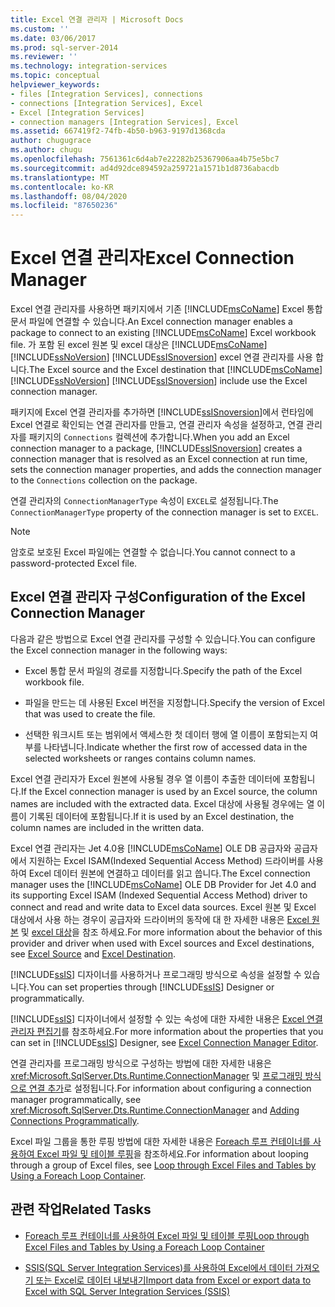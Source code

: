 ```yaml
---
title: Excel 연결 관리자 | Microsoft Docs
ms.custom: ''
ms.date: 03/06/2017
ms.prod: sql-server-2014
ms.reviewer: ''
ms.technology: integration-services
ms.topic: conceptual
helpviewer_keywords:
- files [Integration Services], connections
- connections [Integration Services], Excel
- Excel [Integration Services]
- connection managers [Integration Services], Excel
ms.assetid: 667419f2-74fb-4b50-b963-9197d1368cda
author: chugugrace
ms.author: chugu
ms.openlocfilehash: 7561361c6d4ab7e22282b25367906aa4b75e5bc7
ms.sourcegitcommit: ad4d92dce894592a259721a1571b1d8736abacdb
ms.translationtype: MT
ms.contentlocale: ko-KR
ms.lasthandoff: 08/04/2020
ms.locfileid: "87650236"
---
```

# <a name="excel-connection-manager"></a><span data-ttu-id="7ac91-102">Excel 연결 관리자</span><span class="sxs-lookup"><span data-stu-id="7ac91-102">Excel Connection Manager</span></span>
  <span data-ttu-id="7ac91-103">Excel 연결 관리자를 사용하면 패키지에서 기존 [!INCLUDE[msCoName](../../includes/msconame-md.md)] Excel 통합 문서 파일에 연결할 수 있습니다.</span><span class="sxs-lookup"><span data-stu-id="7ac91-103">An Excel connection manager enables a package to connect to an existing [!INCLUDE[msCoName](../../includes/msconame-md.md)] Excel workbook file.</span></span> <span data-ttu-id="7ac91-104">가 포함 된 excel 원본 및 excel 대상은 [!INCLUDE[msCoName](../../includes/msconame-md.md)] [!INCLUDE[ssNoVersion](../../includes/ssnoversion-md.md)] [!INCLUDE[ssISnoversion](../../includes/ssisnoversion-md.md)] excel 연결 관리자를 사용 합니다.</span><span class="sxs-lookup"><span data-stu-id="7ac91-104">The Excel source and the Excel destination that [!INCLUDE[msCoName](../../includes/msconame-md.md)] [!INCLUDE[ssNoVersion](../../includes/ssnoversion-md.md)] [!INCLUDE[ssISnoversion](../../includes/ssisnoversion-md.md)] include use the Excel connection manager.</span></span>  
  
 <span data-ttu-id="7ac91-105">패키지에 Excel 연결 관리자를 추가하면 [!INCLUDE[ssISnoversion](../../includes/ssisnoversion-md.md)]에서 런타임에 Excel 연결로 확인되는 연결 관리자를 만들고, 연결 관리자 속성을 설정하고, 연결 관리자를 패키지의 `Connections` 컬렉션에 추가합니다.</span><span class="sxs-lookup"><span data-stu-id="7ac91-105">When you add an Excel connection manager to a package, [!INCLUDE[ssISnoversion](../../includes/ssisnoversion-md.md)] creates a connection manager that is resolved as an Excel connection at run time, sets the connection manager properties, and adds the connection manager to the `Connections` collection on the package.</span></span>  
  
 <span data-ttu-id="7ac91-106">연결 관리자의 `ConnectionManagerType` 속성이 `EXCEL`로 설정됩니다.</span><span class="sxs-lookup"><span data-stu-id="7ac91-106">The `ConnectionManagerType` property of the connection manager is set to `EXCEL`.</span></span>  
  
> [!NOTE]  
>  <span data-ttu-id="7ac91-107">암호로 보호된 Excel 파일에는 연결할 수 없습니다.</span><span class="sxs-lookup"><span data-stu-id="7ac91-107">You cannot connect to a password-protected Excel file.</span></span>  
  
## <a name="configuration-of-the-excel-connection-manager"></a><span data-ttu-id="7ac91-108">Excel 연결 관리자 구성</span><span class="sxs-lookup"><span data-stu-id="7ac91-108">Configuration of the Excel Connection Manager</span></span>  
 <span data-ttu-id="7ac91-109">다음과 같은 방법으로 Excel 연결 관리자를 구성할 수 있습니다.</span><span class="sxs-lookup"><span data-stu-id="7ac91-109">You can configure the Excel connection manager in the following ways:</span></span>  
  
-   <span data-ttu-id="7ac91-110">Excel 통합 문서 파일의 경로를 지정합니다.</span><span class="sxs-lookup"><span data-stu-id="7ac91-110">Specify the path of the Excel workbook file.</span></span>  
  
-   <span data-ttu-id="7ac91-111">파일을 만드는 데 사용된 Excel 버전을 지정합니다.</span><span class="sxs-lookup"><span data-stu-id="7ac91-111">Specify the version of Excel that was used to create the file.</span></span>  
  
-   <span data-ttu-id="7ac91-112">선택한 워크시트 또는 범위에서 액세스한 첫 데이터 행에 열 이름이 포함되는지 여부를 나타냅니다.</span><span class="sxs-lookup"><span data-stu-id="7ac91-112">Indicate whether the first row of accessed data in the selected worksheets or ranges contains column names.</span></span>  
  
 <span data-ttu-id="7ac91-113">Excel 연결 관리자가 Excel 원본에 사용될 경우 열 이름이 추출한 데이터에 포함됩니다.</span><span class="sxs-lookup"><span data-stu-id="7ac91-113">If the Excel connection manager is used by an Excel source, the column names are included with the extracted data.</span></span> <span data-ttu-id="7ac91-114">Excel 대상에 사용될 경우에는 열 이름이 기록된 데이터에 포함됩니다.</span><span class="sxs-lookup"><span data-stu-id="7ac91-114">If it is used by an Excel destination, the column names are included in the written data.</span></span>  
  
 <span data-ttu-id="7ac91-115">Excel 연결 관리자는 Jet 4.0용 [!INCLUDE[msCoName](../../includes/msconame-md.md)] OLE DB 공급자와 공급자에서 지원하는 Excel ISAM(Indexed Sequential Access Method) 드라이버를 사용하여 Excel 데이터 원본에 연결하고 데이터를 읽고 씁니다.</span><span class="sxs-lookup"><span data-stu-id="7ac91-115">The Excel connection manager uses the [!INCLUDE[msCoName](../../includes/msconame-md.md)] OLE DB Provider for Jet 4.0 and its supporting Excel ISAM (Indexed Sequential Access Method) driver to connect and read and write data to Excel data sources.</span></span> <span data-ttu-id="7ac91-116">Excel 원본 및 Excel 대상에서 사용 하는 경우이 공급자와 드라이버의 동작에 대 한 자세한 내용은 [Excel 원본](../data-flow/excel-source.md) 및 [excel 대상](../data-flow/excel-destination.md)을 참조 하세요.</span><span class="sxs-lookup"><span data-stu-id="7ac91-116">For more information about the behavior of this provider and driver when used with Excel sources and Excel destinations, see [Excel Source](../data-flow/excel-source.md) and [Excel Destination](../data-flow/excel-destination.md).</span></span>  
  
 <span data-ttu-id="7ac91-117">[!INCLUDE[ssIS](../../includes/ssis-md.md)] 디자이너를 사용하거나 프로그래밍 방식으로 속성을 설정할 수 있습니다.</span><span class="sxs-lookup"><span data-stu-id="7ac91-117">You can set properties through [!INCLUDE[ssIS](../../includes/ssis-md.md)] Designer or programmatically.</span></span>  
  
 <span data-ttu-id="7ac91-118">[!INCLUDE[ssIS](../../includes/ssis-md.md)] 디자이너에서 설정할 수 있는 속성에 대한 자세한 내용은 [Excel 연결 관리자 편집기](../excel-connection-manager-editor.md)를 참조하세요.</span><span class="sxs-lookup"><span data-stu-id="7ac91-118">For more information about the properties that you can set in [!INCLUDE[ssIS](../../includes/ssis-md.md)] Designer, see [Excel Connection Manager Editor](../excel-connection-manager-editor.md).</span></span>  
  
 <span data-ttu-id="7ac91-119">연결 관리자를 프로그래밍 방식으로 구성하는 방법에 대한 자세한 내용은 <xref:Microsoft.SqlServer.Dts.Runtime.ConnectionManager> 및 [프로그래밍 방식으로 연결 추가](../building-packages-programmatically/adding-connections-programmatically.md)로 설정됩니다.</span><span class="sxs-lookup"><span data-stu-id="7ac91-119">For information about configuring a connection manager programmatically, see <xref:Microsoft.SqlServer.Dts.Runtime.ConnectionManager> and [Adding Connections Programmatically](../building-packages-programmatically/adding-connections-programmatically.md).</span></span>  
  
 <span data-ttu-id="7ac91-120">Excel 파일 그룹을 통한 루핑 방법에 대한 자세한 내용은 [Foreach 루프 컨테이너를 사용하여 Excel 파일 및 테이블 루핑](../control-flow/foreach-loop-container.md)을 참조하세요.</span><span class="sxs-lookup"><span data-stu-id="7ac91-120">For information about looping through a group of Excel files, see [Loop through Excel Files and Tables by Using a Foreach Loop Container](../control-flow/foreach-loop-container.md).</span></span>  
  
## <a name="related-tasks"></a><span data-ttu-id="7ac91-121">관련 작업</span><span class="sxs-lookup"><span data-stu-id="7ac91-121">Related Tasks</span></span>  
  
-   [<span data-ttu-id="7ac91-122">Foreach 루프 컨테이너를 사용하여 Excel 파일 및 테이블 루핑</span><span class="sxs-lookup"><span data-stu-id="7ac91-122">Loop through Excel Files and Tables by Using a Foreach Loop Container</span></span>](../control-flow/foreach-loop-container.md)  
  
-   [<span data-ttu-id="7ac91-123">SSIS(SQL Server Integration Services)를 사용하여 Excel에서 데이터 가져오기 또는 Excel로 데이터 내보내기</span><span class="sxs-lookup"><span data-stu-id="7ac91-123">Import data from Excel or export data to Excel with SQL Server Integration Services (SSIS)</span></span>](../load-data-to-from-excel-with-ssis.md)
  
  
